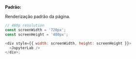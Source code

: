 **Padrão:**

Renderização padrão da página.

```js
// 480p resolution
const screenWidth = '720px';
const screenHeight = '480px';

<div style={{ width: screenWidth, height: screenHeight }}>
  <JupyterLab />
</div>;
```
